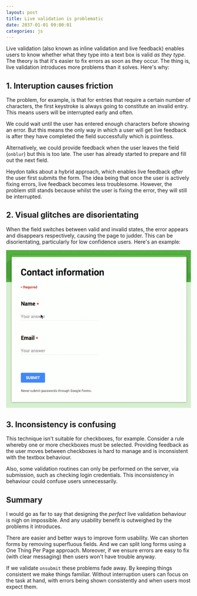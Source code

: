 ```yaml
---
layout: post
title: Live validation is problematic
date: 2037-01-01 09:00:01
categories: js
---
```


Live validation (also known as inline validation and live feedback) enables users to know whether what they type into a text box is valid *as they type*.
The theory is that it's easier to fix errors as soon as they occur. The thing is, live validation introduces more problems than it solves. Here's why:

## 1. Interuption causes friction

The problem, for example, is that for entries that require a certain number of characters, the first keystroke is always going to constitute an invalid entry. This means users will be interrupted early and often.

We could wait until the user has entered enough characters before showing an error. But this means the only way in which a user will get live feedback is after they have completed the field successfully which is pointless.

Alternatively, we could provide feedback when the user leaves the field (`onblur`) but this is too late. The user has already started to prepare and fill out the next field.

Heydon talks about a hybrid approach, which enables live feedback *after* the user first submits the form. The idea being that once the user is actively fixing errors, live feedback becomes less troublesome. However, the problem still stands because whilst the user is fixing the error, they will still be interrupted.

## 2. Visual glitches are disorientating

When the field switches between valid and invalid states, the error appears and disappears respectively, causing the page to judder. This can be disorientating, particularly for low confidence users. Here's an example:

![Live feedback can cause the page to judder](/assets/img/live.gif)

## 3. Inconsistency is confusing

This technique isn't suitable for checkboxes, for example. Consider a rule whereby one or more checkboxes must be selected. Providing feedback as the user moves between checkboxes is hard to manage and is inconsistent with the textbox behaviour.

Also, some validation routines can only be performed on the server, via submission, such as checking login credentials. This inconsistency in behaviour could confuse users unnecessarily.

## Summary

I would go as far to say that designing the *perfect* live validation behaviour is nigh on impossible. And any usability benefit is outweighed by the problems it introduces.

There are easier and better ways to improve form usability. We can shorten forms by removing superfluous fields. And we can split long forms using a One Thing Per Page approach. Moreover, if we ensure errors are easy to fix (with clear messaging) then users won't have trouble anyway.

If we validate `onsubmit` these problems fade away. By keeping things consistent we make things familiar. Without interruption users can focus on the task at hand, with errors being shown consistently and when users most expect them.